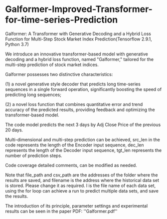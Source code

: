 # Galformer-Improved-Transformer-for-time-series-Prediction
Galformer: A Transformer with Generative Decoding and a Hybrid Loss Function for Multi-Step Stock Market Index Prediction(Tensorflow 2.9.1, Python 3.7)

We introduce an innovative transformer-based model with generative decoding and a hybrid loss function, named "Galformer," tailored for the multi-step prediction of stock market indices. 

Galformer possesses two distinctive characteristics: 

(1) a novel generative style decoder that predicts long time-series sequences in a single forward operation, significantly boosting the speed of predicting long sequences; 

(2) a novel loss function that combines quantitative error and trend accuracy of the predicted results, providing feedback and optimizing the transformer-based model.

The code model predicts the next 3 days by Adj Close Price of the previous 20 days.

Multi-dimensional and multi-step prediction can be achieved, src_len in the code represents the length of the Encoder input sequence, dec_len represents the length of the Decoder input sequence, tgt_len represents the number of prediction steps.

Code coverage detailed comments, can be modified as needed.

Note that file_path and csv_path are the addresses of the folder where the results are saved, and filename is the address where the historical data set is stored. Please change it as required. l is the file name of each data set, using the for loop can achieve a run to predict multiple data sets, and save the results.

The introduction of its principle, parameter settings and experimental results can be seen in the paper PDF: ''Galformer.pdf''
